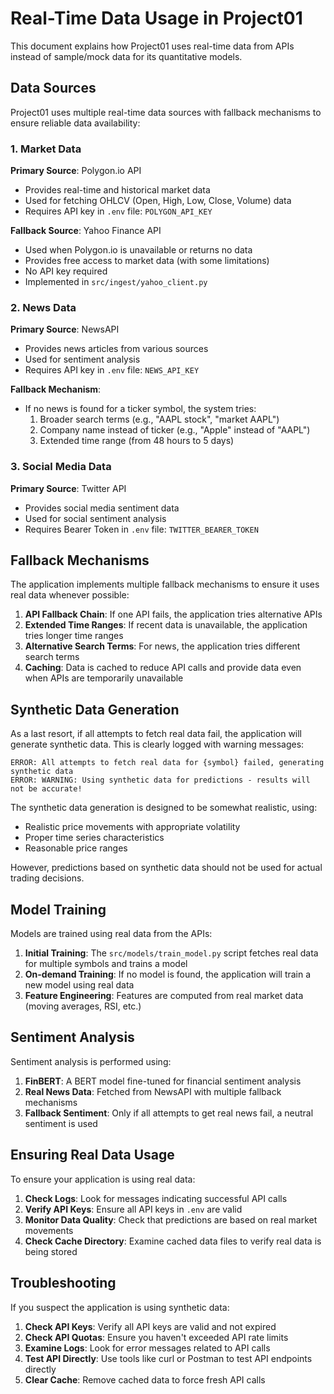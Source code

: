 # Real-Time Data Usage in Project01

This document explains how Project01 uses real-time data from APIs instead of sample/mock data for its quantitative models.

## Data Sources

Project01 uses multiple real-time data sources with fallback mechanisms to ensure reliable data availability:

### 1. Market Data

**Primary Source**: Polygon.io API
- Provides real-time and historical market data
- Used for fetching OHLCV (Open, High, Low, Close, Volume) data
- Requires API key in `.env` file: `POLYGON_API_KEY`

**Fallback Source**: Yahoo Finance API
- Used when Polygon.io is unavailable or returns no data
- Provides free access to market data (with some limitations)
- No API key required
- Implemented in `src/ingest/yahoo_client.py`

### 2. News Data

**Primary Source**: NewsAPI
- Provides news articles from various sources
- Used for sentiment analysis
- Requires API key in `.env` file: `NEWS_API_KEY`

**Fallback Mechanism**:
- If no news is found for a ticker symbol, the system tries:
  1. Broader search terms (e.g., "AAPL stock", "market AAPL")
  2. Company name instead of ticker (e.g., "Apple" instead of "AAPL")
  3. Extended time range (from 48 hours to 5 days)

### 3. Social Media Data

**Primary Source**: Twitter API
- Provides social media sentiment data
- Used for social sentiment analysis
- Requires Bearer Token in `.env` file: `TWITTER_BEARER_TOKEN`

## Fallback Mechanisms

The application implements multiple fallback mechanisms to ensure it uses real data whenever possible:

1. **API Fallback Chain**: If one API fails, the application tries alternative APIs
2. **Extended Time Ranges**: If recent data is unavailable, the application tries longer time ranges
3. **Alternative Search Terms**: For news, the application tries different search terms
4. **Caching**: Data is cached to reduce API calls and provide data even when APIs are temporarily unavailable

## Synthetic Data Generation

As a last resort, if all attempts to fetch real data fail, the application will generate synthetic data. This is clearly logged with warning messages:

```
ERROR: All attempts to fetch real data for {symbol} failed, generating synthetic data
ERROR: WARNING: Using synthetic data for predictions - results will not be accurate!
```

The synthetic data generation is designed to be somewhat realistic, using:
- Realistic price movements with appropriate volatility
- Proper time series characteristics
- Reasonable price ranges

However, predictions based on synthetic data should not be used for actual trading decisions.

## Model Training

Models are trained using real data from the APIs:

1. **Initial Training**: The `src/models/train_model.py` script fetches real data for multiple symbols and trains a model
2. **On-demand Training**: If no model is found, the application will train a new model using real data
3. **Feature Engineering**: Features are computed from real market data (moving averages, RSI, etc.)

## Sentiment Analysis

Sentiment analysis is performed using:

1. **FinBERT**: A BERT model fine-tuned for financial sentiment analysis
2. **Real News Data**: Fetched from NewsAPI with multiple fallback mechanisms
3. **Fallback Sentiment**: Only if all attempts to get real news fail, a neutral sentiment is used

## Ensuring Real Data Usage

To ensure your application is using real data:

1. **Check Logs**: Look for messages indicating successful API calls
2. **Verify API Keys**: Ensure all API keys in `.env` are valid
3. **Monitor Data Quality**: Check that predictions are based on real market movements
4. **Check Cache Directory**: Examine cached data files to verify real data is being stored

## Troubleshooting

If you suspect the application is using synthetic data:

1. **Check API Keys**: Verify all API keys are valid and not expired
2. **Check API Quotas**: Ensure you haven't exceeded API rate limits
3. **Examine Logs**: Look for error messages related to API calls
4. **Test API Directly**: Use tools like curl or Postman to test API endpoints directly
5. **Clear Cache**: Remove cached data to force fresh API calls
